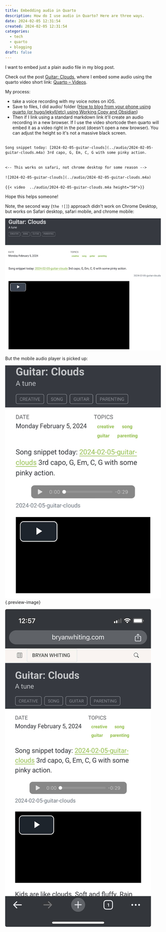 ```yaml
---
title: Embedding audio in Quarto
description: How do I use audio in Quarto? Here are three ways.
date: 2024-02-05 12:31:54
created: 2024-02-05 12:31:54
categories:
  - tech
  - quarto
  - blogging
draft: false
---
```


I want to embed just a plain audio file in my blog post. 

Check out the post [Guitar: Clouds](../creative/guitar-clouds.md), where I embed some audio using the quarto video short link: [Quarto – Videos](https://quarto.org/docs/authoring/videos.html). 

My process:

- take a voice recording with my voice notes on iOS. 
- Save to files, I did audio/ folder ([How to blog from your phone using quarto (or hugo/jekyll/etc) using Working Copy and Obsidian](../posts/quarto-from-phone/index.md))
- Then if I link using a standard markdown link it'll create an audio recording in a new browser. If I use the video shortcode then quarto will embed it as a video right in the post (doesn't open a new browser). You can adjust the height so it's not a massive black screen.

```

Song snippet today: [2024-02-05-guitar-clouds](../audio/2024-02-05-guitar-clouds.m4a) 3rd capo, G, Em, C, G with some pinky action. 


<-- This works on safari, not chrome desktop for some reason --> 

![2024-02-05-guitar-clouds](../audio/2024-02-05-guitar-clouds.m4a)

{{< video  ../audio/2024-02-05-guitar-clouds.m4a height="50">}}

```

Hope this helps someone!


Note, the second way (`the ![]`) approach didn't work on Chrome Desktop, but works on Safari desktop, safari mobile, and chrome mobile:

![Chrome doesn't pick up the audio player](../img/screenshot-quarto-audio-chrome-web.jpeg)

But the mobile audio player is picked up: 

![Mobile safari](../img/screenshot-quarto-audio-safari.jpeg){.preview-image}

![Mobile chrome](../img/screenshot-chrome-mobile-quarto-audio.jpeg)